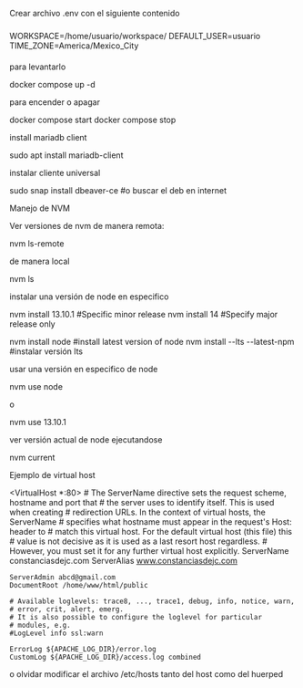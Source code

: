 Crear archivo .env con el siguiente contenido
###
WORKSPACE=/home/usuario/workspace/ 
DEFAULT_USER=usuario
TIME_ZONE=America/Mexico_City 
####

para levantarlo

docker compose up -d

para encender o apagar

docker compose start
docker compose stop

install mariadb client

sudo apt install mariadb-client

instalar cliente universal

sudo snap install dbeaver-ce #o buscar el deb en internet

Manejo de NVM

Ver versiones de nvm de manera remota:

nvm ls-remote
 
de manera local

nvm ls

instalar una versión de node en especifico

nvm install 13.10.1 #Specific minor release
nvm install 14 #Specify major release only

nvm install node #install latest version of node
nvm install --lts --latest-npm #instalar versión lts

usar una versión en especifico de node

nvm use node
 
o

nvm use 13.10.1

ver versión actual de node ejecutandose

nvm current

Ejemplo de virtual host

<VirtualHost *:80>
	# The ServerName directive sets the request scheme, hostname and port that
	# the server uses to identify itself. This is used when creating
	# redirection URLs. In the context of virtual hosts, the ServerName
	# specifies what hostname must appear in the request's Host: header to
	# match this virtual host. For the default virtual host (this file) this
	# value is not decisive as it is used as a last resort host regardless.
	# However, you must set it for any further virtual host explicitly.
	ServerName constanciasdejc.com
	ServerAlias www.constanciasdejc.com

	ServerAdmin abcd@gmail.com
	DocumentRoot /home/www/html/public

	# Available loglevels: trace8, ..., trace1, debug, info, notice, warn,
	# error, crit, alert, emerg.
	# It is also possible to configure the loglevel for particular
	# modules, e.g.
	#LogLevel info ssl:warn

	ErrorLog ${APACHE_LOG_DIR}/error.log
	CustomLog ${APACHE_LOG_DIR}/access.log combined

</VirtualHost>

o olvidar modificar el archivo /etc/hosts tanto del host como del huerped

